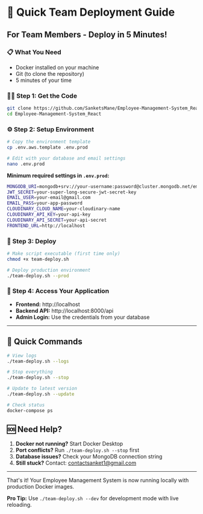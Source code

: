 # 🚀 Quick Team Deployment Guide

## For Team Members - Deploy in 5 Minutes!

### 📋 What You Need
- Docker installed on your machine
- Git (to clone the repository)
- 5 minutes of your time

### 🏃‍♂️ Step 1: Get the Code
```bash
git clone https://github.com/SanketsMane/Employee-Management-System_React.git
cd Employee-Management-System_React
```

### ⚙️ Step 2: Setup Environment
```bash
# Copy the environment template
cp .env.aws.template .env.prod

# Edit with your database and email settings
nano .env.prod
```

**Minimum required settings in `.env.prod`:**
```bash
MONGODB_URI=mongodb+srv://your-username:password@cluster.mongodb.net/ems
JWT_SECRET=your-super-long-secure-jwt-secret-key
EMAIL_USER=your-email@gmail.com
EMAIL_PASS=your-app-password
CLOUDINARY_CLOUD_NAME=your-cloudinary-name
CLOUDINARY_API_KEY=your-api-key
CLOUDINARY_API_SECRET=your-api-secret
FRONTEND_URL=http://localhost
```

### 🚀 Step 3: Deploy
```bash
# Make script executable (first time only)
chmod +x team-deploy.sh

# Deploy production environment
./team-deploy.sh --prod
```

### 🎉 Step 4: Access Your Application
- **Frontend:** http://localhost
- **Backend API:** http://localhost:8000/api
- **Admin Login:** Use the credentials from your database

---

## 🔧 Quick Commands

```bash
# View logs
./team-deploy.sh --logs

# Stop everything
./team-deploy.sh --stop

# Update to latest version
./team-deploy.sh --update

# Check status
docker-compose ps
```

## 🆘 Need Help?

1. **Docker not running?** Start Docker Desktop
2. **Port conflicts?** Run `./team-deploy.sh --stop` first
3. **Database issues?** Check your MongoDB connection string
4. **Still stuck?** Contact: contactsanket1@gmail.com

---

That's it! Your Employee Management System is now running locally with production Docker images.

**Pro Tip:** Use `./team-deploy.sh --dev` for development mode with live reloading.